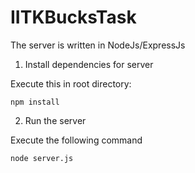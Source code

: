 # IITKBucksTask
The server is written in NodeJs/ExpressJs

1. Install dependencies for server

Execute this in root directory:
  ```
  npm install
  ```
2. Run the server

Execute the following command
```
node server.js
```

